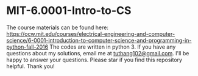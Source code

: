# MIT-6.0001-Intro-to-CS
The course materials can be found here: https://ocw.mit.edu/courses/electrical-engineering-and-computer-science/6-0001-introduction-to-computer-science-and-programming-in-python-fall-2016
The codes are written in python 3. If you have any questions about my solutions, email me at tuthang102@gmail.com. I'll be happy to answer your questions. Please star if you find this repository helpful. Thank you!
